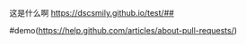 这是什么啊
https://dscsmily.github.io/test/##



#demo(https://help.github.com/articles/about-pull-requests/)
